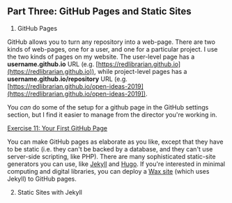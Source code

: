 Part Three: GitHub Pages and Static Sites
------------------------------------------

1. GitHub Pages

GitHub allows you to turn any repository into a web-page. There are two
kinds of web-pages, one for a user, and one for a particular project.
I use the two kinds of pages on my website. The user-level page has a
**username.github.io** URL (e.g.
[https://redlibrarian.github.io](https://redlibrarian.github.io)), while
project-level pages has a **username.github.io/repository** URL (e.g.
[https://redlibrarian.github.io/open-ideas-2019](https://redlibrarian.github.io/open-ideas-2019]).

You *can* do some of the setup for a github page in the GitHub settings
section, but I find it easier to manage from the director you're working
in.

[Exercise 11: Your First GitHub Page](exercises/exercise11.md)

You can make GitHub pages as elaborate as you like, except that they
have to be static (i.e. they can't be backed by a database, and they
can't use server-side scripting, like PHP). There are many sophisticated
static-site generators you can use, like [Jekyll](https://jekyllrb.com/)
and [Hugo](https://gohugo.io/). If you're interested in minimal
computing and digital libraries, you can deploy a [Wax
site](https://minicomp.github.io/wax/) (which uses Jekyll) to GitHub
pages. 

2. Static Sites with Jekyll
